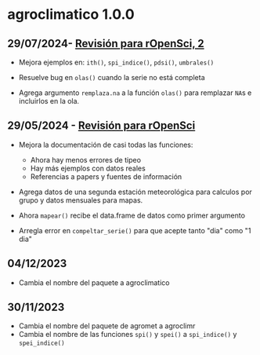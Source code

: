# agroclimatico 1.0.0 

## 29/07/2024- [Revisión para rOpenSci, 2](https://github.com/ropensci/software-review/issues/599)

* Mejora ejemplos en: `ith()`, `spi_indice()`, `pdsi()`, `umbrales()`

* Resuelve bug en `olas()` cuando la serie no está completa

* Agrega argumento `remplaza.na` a la función `olas()` para remplazar `NA`s e incluirlos en la ola.

## 29/05/2024 - [Revisión para rOpenSci](https://github.com/ropensci/software-review/issues/599)

* Mejora la documentación de casi todas las funciones:
  * Ahora hay menos errores de tipeo
  * Hay más ejemplos con datos reales
  * Referencias a papers y fuentes de información

* Agrega datos de una segunda estación meteorológica  para calculos por grupo y
datos mensuales para mapas.

* Ahora `mapear()` recibe el data.frame de datos como primer argumento

* Arregla error en `compeltar_serie()` para que acepte tanto "dia" como "1 dia"

## 04/12/2023

* Cambia el nombre del paquete a agroclimatico

## 30/11/2023

* Cambia el nombre del paquete de agromet a agroclimr
* Cambia el nombre de las funciones `spi()` y `spei()` a `spi_indice()` y `spei_indice()`
